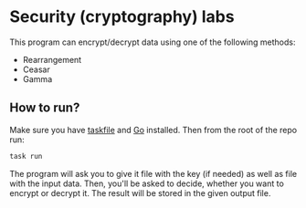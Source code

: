 # Security (cryptography) labs

This program can encrypt/decrypt data using one of the following methods:

- Rearrangement
- Ceasar
- Gamma

## How to run?

Make sure you have [taskfile](https://taskfile.dev/) and [Go](https://go.dev/) installed. Then from the root of the repo run:

```sh
task run
```

The program will ask you to give it file with the key (if needed) as well as file with the input data.
Then, you'll be asked to decide, whether you want to encrypt or decrypt it. The result will be stored in the
given output file.
